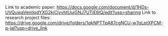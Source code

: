 Link to academic paper: https://docs.google.com/document/d/1HDs-UVQuwaVenilqdYXG2kjCjyvhtUujGNJ7UTiE6lQ/edit?usp=sharing
Link to research project files: https://drive.google.com/drive/folders/1qkNPTTpA87cgNCU-w7qLptXPCM-p-jaI?usp=drive_link
